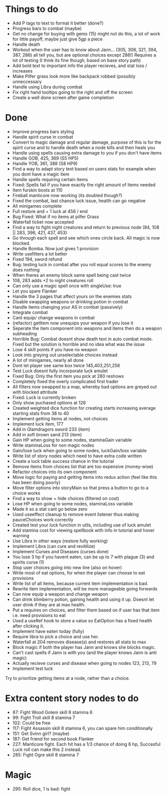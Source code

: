 # Things to do

<ul>
  <li>Add P tags to text to format it better (done?)</li>
  <li>Progress bars to combat (maybe)</li>
  <li>Get no change for buying with gems (15) might not do this, a lot of work for little payoff, maybe just give 5gp a piece</li>
  <li>Handle death</li>
  <li>Workout when the user has to know about Jann... (305, 306, 321, 394, 387, 286) all tell you, but are optional choices except 286!) Requires a lot of testing (I think its fine though, based on base story path)</li>
  <li>Add bold text to important info the player recieves, and stat loss / increases</li>
  <li>Make Pilfer grass look more like backpack robbed (possibly unneccessary</li>
  <li>Handle using Libra during combat</li>
  <li>Fix right hand tooltips going to the right and off the screen</li>
  <li>Create a well done screen after game completion</li>
</ul>

# Done

<ul>
  <li>Improve progress bars styling</li>
  <li>Handle spirit curse in combat</li>
  <li>Convert to magic damage and regular damage, purpose of this is for the spirit curse and to handle death when a node kills and then heals you</li>
  <li>Handle using spells causing extra damage to you if you don't have items</li>
  <li>Handle GOB, 425, 369 (S5 HP5)</li>
  <li>Handle YOB, 361, 388 (S8 HP9)</li>
  <li>Find a way to adapt story text based on users stats for example when you dont have a magic item</li>
  <li>Handle spells requiring certain items</li>
  <li>Fixed: Spells fail if you have exactly the right amount of items needed</li>
  <li>Item furskin boots at 110</li>
  <li>Fireball manticore now working (its doubled though?)</li>
  <li>Fixed the combat, last chance luck issue, health can go negative</li>
  <li>All minigames complete</li>
  <li>Full restore and + 1 luck at 456 / end</li>
  <li>Bug Fixed: What if no items at pilfer Grass</li>
  <li>Waterfall ticket now accepted</li>
  <li>Find a way to fight night creatures and return to previous node (84, 108 || 283, 396, 421, 437, 453)</li>
  <li>Go through each spell and see which ones circle back. All magic is now blocked.</li>
  <li>Handle Bomba. Now just gives 1 provision</li>
  <li>Write usefilters a lot better</li>
  <li>Fixed 194, sword refund</li>
  <li>Bug: testing luck in combat after you roll equal scores to the enemy does nothing</li>
  <li>When theres an enemy block same spell being cast twice</li>
  <li>108, 283 adds +2 to night creatures roll</li>
  <li>Can only use a magic spell once with singleUse: true</li>
  <li>Let you spare Flanker</li>
  <li>Handle the 3 pages that affect yours on the enemies stats</li>
  <li>Disable swapping weapons or drinking potion in combat</li>
  <li>Handle items changing your AS in combat (passively)</li>
  <li>Integrate combat</li>
  <li>Cant equip/ change weapons in combat</li>
  <li>(refactor) getItem now unequips your weapon if you lose it</li>
  <li>Seperate the item component into weapons and items then do a weapon subheading</li>
  <li>Horrible Bug: Combat doesnt show death text in auto combat mode. Fixed but the solution is horrible and no idea what was the issue</li>
  <li>Lose 4 skill points if you have no weapon</li>
  <li>Look into greying out unselectable choices instead</li>
  <li>A lot of minigames, nearly all done</li>
  <li>Dont let player see same box twice 145,403,251,258</li>
  <li>Test Luck doesnt fully incorporate luck amulet</li>
  <li>Fixed Bug: Only the first item you pick at 280 reshows</li>
  <li>Completely fixed the overly complicated first trader</li>
  <li>All filters now swapped to a map, whereby bad options are greyed out with blocked attribute</li>
  <li>Fixed: Luck is currently broken</li>
  <li>Only show puchased options at 126</li>
  <li>Created weighted dice function for creating starts increasing average starting stats from 38 to 40</li>
  <li>Implement getting items at nodes, not choices</li>
  <li>Implement luck item, 177</li>
  <li>Add in Glamdragors sword 233 (item)</li>
  <li>Add in soft brown sand 213 (item)</li>
  <li>Gain HP when going to some nodes, staminaGain variable</li>
  <li>Write staminaLoss for non magic nodes</li>
  <li>Gain/lose luck when going to some nodes, luckGain/loss variable</li>
  <li>Write list of story nodes which need to have extra code written</li>
  <li>Create a luck table success chance in the tutorial</li>
  <li>Remove items from choices list that are too expensive (money-wise)</li>
  <li>Refactor choices into its own component</li>
  <li>Move logic for paying and getting items into redux action (feel like this has been doing poorly)</li>
  <li>Move filter options into storyMain so that press a button to go to a choice works</li>
  <li>Find a way to show + hide choices (filtered on cost)</li>
  <li>Lose HP when going to some nodes, staminaLoss variable</li>
  <li>Made it so a stat cant go below zero</li>
  <li>Used useeffect cleanup to remove event listener thus making pauceChoices work correctly</li>
  <li>Created test your luck function in utils, including use of luck amulet</li>
  <li>Add stamina cost for viewing spellbook with info in tutorial and hover warning</li>
  <li>Use Libra in other ways (restore fully working)</li>
  <li>Implement Libra (can cure and revitilize)</li>
  <li>Implement Curses and Diseases (curses done)</li>
  <li>You lose 3 hp if you havent eaten, can be up to 7 with plague (3) and spirits curse (1)</li>
  <li>Stop user choices going into new line (also on hover)</li>
  <li>Write most of eat options, for when the player can choose to eat provisions</li>
  <li>Write list of all items, because current item implementation is bad.</li>
  <li>Rewrite item implementation, will be more manageable going forwards</li>
  <li>Can now equip a weapon and change weapon</li>
  <li>Can drink blimberry potion, gaining health and using it up. Doesnt let user drink if they are at max health.</li>
  <li>Put a requires on choices, and filter them based on if user has that item i.e. need provisions to eat</li>
  <li>Used a useRef hook to store a value so EatOption has a fixed health after clicking it.</li>
  <li>Implement have eaten today (fully)</li>
  <li>Require libra to pick a choice and use her.</li>
  <li>Waterfall at 204 removes disease(s) and restores all stats to max</li>
  <li>Block magic if both the player has Jann and knows she blocks magic.</li>
  <li>Can't cast spells if Jann is with you (and the player knows Jann is anti magic)</li>
  <li>Actually recieve curses and disease when going to nodes 123, 213, 79</li>
  <li>Implement test luck</li>
</ul>

Try to prioritize getting items at a node, rather than a choice.


# Extra content story nodes to do

<ul>
<!-- <li>2: Fight Serpent Skill 7 Stamina 8</li> -->
<!-- <li>4: Use Key if have it</li> -->
<!-- <li>20: Fight Skunkbear Skill 7 Stamina 5 (you lose 2 AS)</li> -->
<!-- <li>21: Add eat food option </li> -->
<!-- <li>22: Trader Pipe roll </li> -->
<!-- <li>23: Check if tested luck at node 38</li> -->
<!-- <li>25: Use up Libra</li> -->
<!-- <li>29: Choose artefact to give</li> -->
<!-- <li>31: Possibly lose 3 hp</li> -->
<!-- <li>32: Choose 2 items to give up</li> -->
<!-- <li>33: Choice costs 2 gp</li> -->
<!-- <li>35: Can eat food if you wish 2 or 1 hp</li> -->
<!-- <li>36: Possibly lose 3 hp</li> -->
<!-- <li>37: Get Jann</li> -->
<!-- <li>45: Possibly lose 3 hp</li> -->
<!-- <li>47: Fight Goblin Skill 7 Stamina 6</li> -->
<!-- <li>48: Takes either spell book or 2 magic items</li> -->
<!-- <li>50: Get collar</li> -->
<!-- <li>57: Get 12 gold, lose 1 item user chooses</li> -->
<!-- <li>72: Lose 1 AS when using axe</li> -->
<!-- <li>74: Fight Wolfhound skill 7 stamina 6</li> -->
<!-- <li>79: Get plague (-3 hp per day)</li> -->
<!-- <li>82: Test luck</li> -->
<li>87: Fight Wood Golem skill 8 stamina 6</li>
<!-- <li>88: Options depend on items (pipe)</li> -->
<!-- <li>93: Must roll 2 dice once, - stamina each time, try more times if wanted</li> -->
<li>99: Fight Troll skill 8 stamina 7</li>
<!-- <li>100: Options depend on Jann</li> -->
<!-- <li>101: Nothing leads here</li> -->
<li>102: Could be free</li>
<!-- <li>104: Fight 2 Bandit's skill 7,7 stamina 6,5</li> -->
<!-- <li>106: Merchant</li> -->
<!-- <li>108: add +2 to night creatures roll</li> -->
<!-- <li>112: Libra choice</li> -->
<li>117: Fight Assassin skill 8 stamina 6, you can spare him conditionally</li>
<!-- <li>122: Get item Armband + 2 AS if using sword</li> -->
<!-- <li>123: Go to previous reference, roll to determine who we fight</li> -->
<!-- <li>124: Get cursed, from now on lose +1 stamina for all stamina loss actions except magic</li> -->
<!-- <li>126: Only view purchased items</li> -->
<!-- 130: Libra option -->
<!-- <li>133: Test luck if you want</li> -->
<!-- <li>141: Barter or not for the axe</li> -->
<!-- <li>142: Try to roll lower than skill, unlimited tries, - AS for weapon chosen each try</li> -->
<!-- <li>144: Test luck</li> -->
<li>151: Get Svinn girl? (maybe)</li>
<!-- <li>161: You have to pay, so block this option if not enough GP</li> -->
<!-- <li>162: Fight Hill Gaint skill 9 stamina 11</li> -->
<!-- <li>165: Keep testing your luck, until success 3 times in a row. -3 hp each time</li> -->
<!-- <li>168: Lose all provisions </li> -->
<!-- <li>171: Either option means Jann stays</li> -->
<!-- <li>177: Luck item</li> -->
<!-- <li>182: Give him axe if have it, or give him something else</li> -->
<!-- <li>185: Lose weapon, -4 skill if no weapon</li> -->
<li>187: Get friend for second book Flanker</li>
<!-- <li>194: Can take sword and leave the old one behind, does +1 damage. If unwanted you can test your luck, if pass, sell it again.</li> -->
<!-- <li>203: Fight Elvin skill 6+2 stamina 4</li> -->
<!-- <li>204: Waterfall cures you of all except disease</li> -->
<!-- <li>205: Lose Jann</li> -->
<!-- <li>206: Dead if no Libra</li> -->
<!-- <li>207: Fight Hill Giant skill 9 stamina 11</li> -->
<!-- <li>213: Curse of Alianna -2 skill until removed</li> -->
<!-- <li>214: Trader broadsword barter</li> -->
<!-- <li>218: Remove each item based on Test your Luck roll</li> -->
<li>227: Manticore fight. Each hit has a 1/3 chance of doing 6 hp, Succesful Luck roll can make this 2 instead.</li>
<!-- <li>228: Roll one die three times, if less than skill, you escape, if not call Libra, if not you die.</li> -->
<!-- <li>233: Get free waterfall pass</li> -->
<!-- <li>254: A dice determines where you go</li> -->
<!-- <li>257: The option to buy food 2 gp for 2 provisions</li> -->
<!-- <li>258: Minigame, 5 coins and a key up for grabs, for each pick one and Test Luck, if fail lose half hp rounded down. If you get key, can view it at 199</li> -->
<!-- <li>261: Lose all items except equipped weapon</li> -->
<!-- <li>269: Test Luck - if fail you die</li> -->
<!-- <li>270: Roll dice if 1 - 4 take that damage</li> -->
<!-- <li>276: Can kill you if Jann is with you. Text is dynamic.</li> -->
<!-- <li>277: Roll 2 dice, If equals luck, -1 hp, if over luck, -3 hp. If two 6's you die. Other pages affect these numbers.</li> -->
<!-- <li>283: Get 2 hp if no enemies fought or 1 hp if fought</li> -->
<li>285: Fight Ogre skill 8 stamina 7</li>
</ul>

# Magic

<ul>
<li>295: Roll dice, 1 is bad: fight</li>
<!-- <li>303: Need pebbles and dynamic text</li> -->
<!-- <li>317: Weaken troll skill 4 stamina 7, 50/50 it gets strong after round 4</li> -->
<!-- <li>325: Fights at half skill for 4 rounds Manticore</li> -->
<!-- <li>328: Dyanmic text, requires beeswax</li> -->
<!-- <li>330: Add + 3 to roll at 277</li> -->
<!-- <li>338: Fight weakened Hill Giant skill 6 stamina 11</li> -->
<!-- <li>339: requires bamboo flutes dynamic text</li> -->
<!-- <li>356: Can test luck, if success no fight, if fail fight with double skill.</li> -->
<!-- <li>366: Take 1d damage, if 6 test luck, if unlucky you die.</li> -->
<!-- <li>417: Take 1d damage for 1-5, if 6 you die.</li> -->
</ul>
